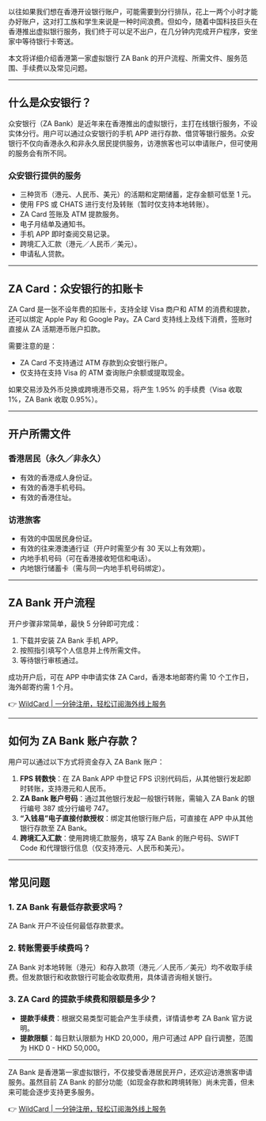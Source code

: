 以往如果我们想在香港开设银行账户，可能需要到分行排队，花上一两个小时才能办好账户，这对打工族和学生来说是一种时间浪费。但如今，随着中国科技巨头在香港推出虚拟银行服务，我们终于可以足不出户，在几分钟内完成开户程序，安坐家中等待银行卡寄送。

本文将详细介绍香港第一家虚拟银行 ZA Bank 的开户流程、所需文件、服务范围、手续费以及常见问题。

---

## 什么是众安银行？

众安银行（ZA Bank）是近年来在香港推出的虚拟银行，主打在线银行服务，不设实体分行。用户可以通过众安银行的手机 APP 进行存款、借贷等银行服务。众安银行不仅向香港永久和非永久居民提供服务，访港旅客也可以申请账户，但可使用的服务会有所不同。

### 众安银行提供的服务

- 三种货币（港元、人民币、美元）的活期和定期储蓄，定存金额可低至 1 元。
- 使用 FPS 或 CHATS 进行支付及转账（暂时仅支持本地转账）。
- ZA Card 签账及 ATM 提款服务。
- 电子月结单及通知书。
- 手机 APP 即时查阅交易记录。
- 跨境汇入汇款（港元／人民币／美元）。
- 申请私人贷款。

---

## ZA Card：众安银行的扣账卡

ZA Card 是一张不设年费的扣账卡，支持全球 Visa 商户和 ATM 的消费和提款，还可以绑定 Apple Pay 和 Google Pay。ZA Card 支持线上及线下消费，签账时直接从 ZA 活期港币账户扣款。

需要注意的是：
- ZA Card 不支持通过 ATM 存款到众安银行账户。
- 仅支持在支持 Visa 的 ATM 查询账户余额或提取现金。

如果交易涉及外币兑换或跨境港币交易，将产生 1.95% 的手续费（Visa 收取 1%，ZA Bank 收取 0.95%）。

---

## 开户所需文件

### 香港居民（永久／非永久）
- 有效的香港成人身份证。
- 有效的香港手机号码。
- 有效的香港住址。

### 访港旅客
- 有效的中国居民身份证。
- 有效的往来港澳通行证（开户时需至少有 30 天以上有效期）。
- 内地手机号码（可在香港接收短信和电话）。
- 内地银行储蓄卡（需与同一内地手机号码绑定）。

---

## ZA Bank 开户流程

开户步骤非常简单，最快 5 分钟即可完成：
1. 下载并安装 ZA Bank 手机 APP。
2. 按照指引填写个人信息并上传所需文件。
3. 等待银行审核通过。

成功开户后，可在 APP 中申请实体 ZA Card，香港本地邮寄约需 10 个工作日，海外邮寄约需 1 个月。

👉 [WildCard | 一分钟注册，轻松订阅海外线上服务](https://bit.ly/bewildcard)

---

## 如何为 ZA Bank 账户存款？

用户可以通过以下方式将资金存入 ZA Bank 账户：
1. **FPS 转数快**：在 ZA Bank APP 中登记 FPS 识别代码后，从其他银行发起即时转账，支持港元和人民币。
2. **ZA Bank 账户号码**：通过其他银行发起一般银行转账，需输入 ZA Bank 的银行编号 387 或分行编号 747。
3. **“入钱易”电子直接付款授权**：绑定其他银行账户后，可直接在 APP 中从其他银行存款至 ZA Bank。
4. **跨境汇入汇款**：使用跨境汇款服务，填写 ZA Bank 的账户号码、SWIFT Code 和代理银行信息（仅支持港元、人民币和美元）。

---

## 常见问题

### 1. ZA Bank 有最低存款要求吗？
ZA Bank 开户不设任何最低存款要求。

### 2. 转账需要手续费吗？
ZA Bank 对本地转账（港元）和存入款项（港元／人民币／美元）均不收取手续费。但发款银行和收款银行可能会收取费用，具体请咨询相关银行。

### 3. ZA Card 的提款手续费和限额是多少？
- **提款手续费**：根据交易类型可能会产生手续费，详情请参考 ZA Bank 官方说明。
- **提款限额**：每日默认限额为 HKD 20,000，用户可通过 APP 自行调整，范围为 HKD 0 - HKD 50,000。

---

ZA Bank 是香港第一家虚拟银行，不仅接受香港居民开户，还欢迎访港旅客申请服务。虽然目前 ZA Bank 的部分功能（如现金存款和跨境转账）尚未完善，但未来可能会逐步支持更多服务。

👉 [WildCard | 一分钟注册，轻松订阅海外线上服务](https://bit.ly/bewildcard)